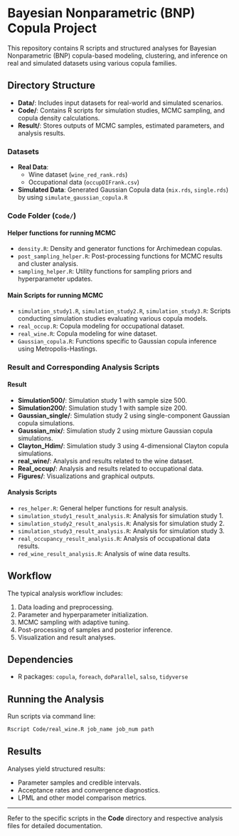 # Bayesian Nonparametric (BNP) Copula Project

This repository contains R scripts and structured analyses for Bayesian Nonparametric (BNP) copula-based modeling, clustering, and inference on real and simulated datasets using various copula families.

## Directory Structure

- **Data/**: Includes input datasets for real-world and simulated scenarios.
- **Code/**: Contains R scripts for simulation studies, MCMC sampling, and copula density calculations.
- **Result/**: Stores outputs of MCMC samples, estimated parameters, and analysis results.

### Datasets
- **Real Data**: 
  - Wine dataset (`wine_red_rank.rds`)
  - Occupational data (`occupDIFrank.csv`)
- **Simulated Data**: Generated Gaussian Copula data (`mix.rds`, `single.rds`) by using `simulate_gaussian_copula.R`

### Code Folder (`Code/`)

#### Helper functions for running MCMC
- `density.R`: Density and generator functions for Archimedean copulas.
- `post_sampling_helper.R`: Post-processing functions for MCMC results and cluster analysis.
- `sampling_helper.R`: Utility functions for sampling priors and hyperparameter updates.

#### Main Scripts for running MCMC
- `simulation_study1.R`, `simulation_study2.R`, `simulation_study3.R`: Scripts conducting simulation studies evaluating various copula models.
- `real_occup.R`: Copula modeling for occupational dataset.
- `real_wine.R`: Copula modeling for wine dataset.
- `Gaussian_copula.R`: Functions specific to Gaussian copula inference using Metropolis-Hastings.

### Result and Corresponding Analysis Scripts

#### Result
- **Simulation500/**: Simulation study 1 with sample size 500.
- **Simulation200/**: Simulation study 1 with sample size 200.
- **Gaussian_single/**: Simulation study 2 using single-component Gaussian copula simulations.
- **Gaussian_mix/**: Simulation study 2 using mixture Gaussian copula simulations.
- **Clayton_Hdim/**: Simulation study 3 using 4-dimensional Clayton copula simulations.
- **real_wine/**: Analysis and results related to the wine dataset.
- **Real_occup/**: Analysis and results related to occupational data.
- **Figures/**: Visualizations and graphical outputs.

#### Analysis Scripts
- `res_helper.R`: General helper functions for result analysis.
- `simulation_study1_result_analysis.R`: Analysis for simulation study 1.
- `simulation_study2_result_analysis.R`: Analysis for simulation study 2.
- `simulation_study3_result_analysis.R`: Analysis for simulation study 3.
- `real_occupancy_result_analysis.R`: Analysis of occupational data results.
- `red_wine_result_analysis.R`: Analysis of wine data results.

## Workflow

The typical analysis workflow includes:

1. Data loading and preprocessing.
2. Parameter and hyperparameter initialization.
3. MCMC sampling with adaptive tuning.
4. Post-processing of samples and posterior inference.
5. Visualization and result analyses.

## Dependencies
- R packages: `copula`, `foreach`, `doParallel`, `salso`, `tidyverse`

## Running the Analysis

Run scripts via command line:
```bash
Rscript Code/real_wine.R job_name job_num path
```

## Results

Analyses yield structured results:
- Parameter samples and credible intervals.
- Acceptance rates and convergence diagnostics.
- LPML and other model comparison metrics.

---
Refer to the specific scripts in the **Code** directory and respective analysis files for detailed documentation.